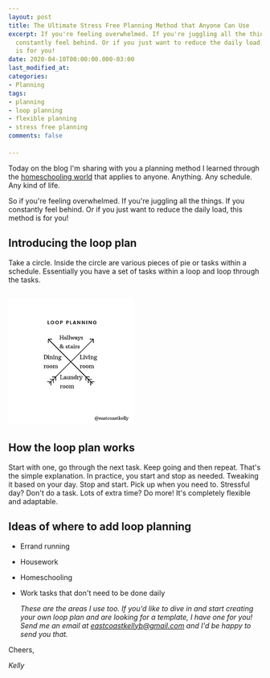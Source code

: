 ```yaml
---
layout: post
title: The Ultimate Stress Free Planning Method that Anyone Can Use
excerpt: If you're feeling overwhelmed. If you're juggling all the things. If you
  constantly feel behind. Or if you just want to reduce the daily load, this method
  is for you!
date: 2020-04-10T00:00:00.000-03:00
last_modified_at: 
categories:
- Planning
tags:
- planning
- loop planning
- flexible planning
- stress free planning
comments: false

---
```

Today on the blog I'm sharing with you a planning method I learned through the [homeschooling world](https://readaloudrevival.com/looping-task-management-for-recovering/) that applies to anyone. Anything. Any schedule. Any kind of life.

So if you're feeling overwhelmed. If you're juggling all the things. If you constantly feel behind. Or if you just want to reduce the daily load, this method is for you!

## Introducing the loop plan

Take a circle. Inside the circle are various pieces of pie or tasks within a schedule. Essentially you have a set of tasks within a loop and loop through the tasks.

## ![This shows a circle of tasks: hallways & stairs, living room, laundry, dining room.](/assets/img/20200406_111435_0000.png "Loop Plan Example")

## How the loop plan works

Start with one, go through the next task. Keep going and then repeat. That's the simple explanation. In practice, you start and stop as needed. Tweaking it based on your day. Stop and start. Pick up when you need to. Stressful day? Don't do a task. Lots of extra time? Do more! It's completely flexible and adaptable.

## Ideas of where to add loop planning

* Errand running
* Housework
* Homeschooling
* Work tasks that don't need to be done daily

  _These are the areas I use too. If you'd like to dive in and start creating your own loop plan and are looking for a template, I have one for you! Send me an email at eastcoastkellyb@gmail.com and I'd be happy to send you that._

Cheers,

_Kelly_